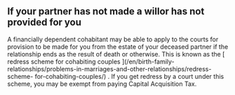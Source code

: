 ##  If your partner has not made a willor has not provided for you

A financially dependent cohabitant may be able to apply to the courts for
provision to be made for you from the estate of your deceased partner if the
relationship ends as the result of death or otherwise. This is known as the [
redress scheme for cohabiting couples ](/en/birth-family-
relationships/problems-in-marriages-and-other-relationships/redress-scheme-
for-cohabiting-couples/) . If you get redress by a court under this scheme,
you may be exempt from paying Capital Acquisition Tax.
